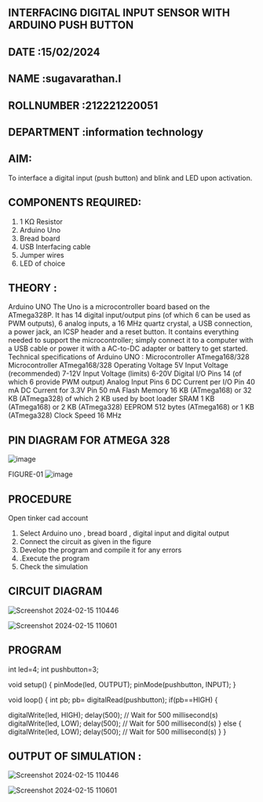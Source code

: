 ## INTERFACING DIGITAL INPUT SENSOR WITH ARDUINO PUSH BUTTON
## DATE :15/02/2024
## NAME :sugavarathan.l																			             
## ROLLNUMBER :212221220051
## DEPARTMENT :information technology


## AIM:
To interface a digital input (push button) and blink and LED upon activation.
## COMPONENTS REQUIRED:
1.	1 KΩ Resistor 
2.	Arduino Uno 
3.	Bread board 
4.	USB Interfacing cable 
5.	Jumper wires 
6.	LED of choice 
## THEORY :
Arduino UNO
 	  The Uno is a microcontroller board based on the ATmega328P. It has 14 digital input/output pins (of which 6 can be used as PWM outputs), 6 analog inputs, a 16 MHz quartz crystal, a USB connection, a power jack, an ICSP header and a reset button. It contains everything needed to support the microcontroller; simply connect it to a computer with a USB cable or power it with a AC-to-DC adapter or battery to get started.
	Technical specifications of Arduino UNO :
Microcontroller	ATmega168/328
Microcontroller	ATmega168/328
Operating Voltage	5V
Input Voltage (recommended)	7-12V
Input Voltage (limits)	6-20V
Digital I/O Pins	14 (of which 6 provide PWM output)
Analog Input Pins	6
DC Current per I/O Pin	40 mA
DC Current for 3.3V Pin	50 mA
Flash Memory	16 KB (ATmega168) or 32 KB (ATmega328) of which 2 KB used by boot loader
SRAM	1 KB (ATmega168) or 2 KB (ATmega328)
EEPROM	512 bytes (ATmega168) or 1 KB (ATmega328)
Clock Speed	16 MHz
## PIN DIAGRAM FOR ATMEGA 328
 
![image](https://user-images.githubusercontent.com/36288975/163530394-115baee4-7ed1-49fe-9cce-d7b625e11e85.png)

FIGURE-01
![image](https://user-images.githubusercontent.com/36288975/163530431-4d390e98-0942-42d8-95b8-f57d348e6ad8.png)


## PROCEDURE 
 Open tinker cad account 
1.	Select Arduino uno , bread board , digital input and digital output 
2.	Connect the circuit as given in the figure 
3.	Develop the program and compile it for any errors 
4.	 .Execute the program 
5.	Check the simulation 



## CIRCUIT DIAGRAM 



![Screenshot 2024-02-15 110446](https://github.com/suganjoker/-INTERFACING-DIGITAL-INPUT-SENSOR-WITH-ARDUINO-PUSH-BUTTON-/assets/105915942/56c91dd3-405d-4024-a6aa-badcedb0c9f0)




![Screenshot 2024-02-15 110601](https://github.com/suganjoker/-INTERFACING-DIGITAL-INPUT-SENSOR-WITH-ARDUINO-PUSH-BUTTON-/assets/105915942/0b4a5bd2-95c3-4dd2-9470-46d968512cdb)



## PROGRAM 
 
 
int led=4;
int pushbutton=3;

void setup()
{
  pinMode(led, OUTPUT);
  pinMode(pushbutton, INPUT);
}

void loop()
{
  int pb;
  pb= digitalRead(pushbutton);
  if(pb==HIGH)
{


  digitalWrite(led, HIGH);
  delay(500); // Wait for 500 millisecond(s)
  digitalWrite(led, LOW);
  delay(500); // Wait for 500 millisecond(s)
}
else
{
  digitalWrite(led, LOW);
  delay(500); // Wait for 500 millisecond(s)
}
}








 
 
 



## OUTPUT OF SIMULATION :
![Screenshot 2024-02-15 110446](https://github.com/suganjoker/-INTERFACING-DIGITAL-INPUT-SENSOR-WITH-ARDUINO-PUSH-BUTTON-/assets/105915942/c8fac398-387d-4b2c-bacb-8c9bb4dae273)

![Screenshot 2024-02-15 110601](https://github.com/suganjoker/-INTERFACING-DIGITAL-INPUT-SENSOR-WITH-ARDUINO-PUSH-BUTTON-/assets/105915942/0b4a5bd2-95c3-4dd2-9470-46d968512cdb)

